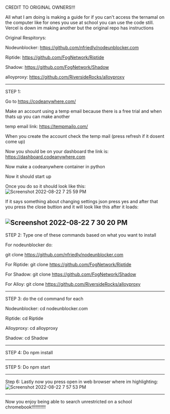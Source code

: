 CREDIT TO ORIGINAL OWNERS!!! 

All what I am doing is making a guide for if you can't access the ternamal on the computer like for ones you use at school you can use the code still.
Vercel is down im making another but the original repo has instructions 

Original Respitorys:

Nodeunblocker: https://github.com/nfriedly/nodeunblocker.com

Riptide: https://github.com/FogNetwork/Riptide

Shadow: https://github.com/FogNetwork/Shadow

alloyproxy: https://github.com/RiversideRocks/alloyproxy

----------------------------------------------------------------------------------------------------------------------------------------------------------------
STEP 1:

Go to https://codeanywhere.com/

Make an account using a temp email because there is a free trial and when thats up you can make another 

temp email link: https://tempmailo.com/ 

When you create the account check the temp mail (press refresh if it dosent come up)

Now you should be on your dashboard the link is: https://dashboard.codeanywhere.com

Now make a codeanywhere container in python

Now it should start up

Once you do so it should look like this:
![Screenshot 2022-08-22 7 25 59 PM](https://user-images.githubusercontent.com/95361381/186055436-520a91d0-e680-4adf-8a31-ab677e783119.png)


If it says something about changing settings json press yes and after that you press the close buttion and it will look like this after it loads:


![Screenshot 2022-08-22 7 30 20 PM](https://user-images.githubusercontent.com/95361381/186055887-b00030bd-095a-42b1-b273-469be6257920.png)
----------------------------------------------------------------------------------------------------------------------------------------------------------------


STEP 2:
Type one of these commands based on what you want to install


For  nodeunblocker do: 

git clone https://github.com/nfriedly/nodeunblocker.com

For Riptide:
git clone https://github.com/FogNetwork/Riptide

For Shadow:
git clone https://github.com/FogNetwork/Shadow

For Alloy:
git clone https://github.com/RiversideRocks/alloyproxy

----------------------------------------------------------------------------------------------------------------------------------------------------------------
STEP 3:
do the cd command for each 

Nodeunblocker: 
cd nodeunblocker.com

Riptide:
cd Riptide

Alloyproxy:
cd alloyproxy

Shadow:
cd Shadow

----------------------------------------------------------------------------------------------------------------------------------------------------------------
STEP 4:
Do npm install

----------------------------------------------------------------------------------------------------------------------------------------------------------------
STEP 5:
Do npm start

----------------------------------------------------------------------------------------------------------------------------------------------------------------
Step 6:
Lastly now you press open in web browser where im highlighting:
![Screenshot 2022-08-22 7 57 53 PM](https://user-images.githubusercontent.com/95361381/186059662-ea2fc09c-f7b0-4a5a-93e5-4670e00cb816.png)

----------------------------------------------------------------------------------------------------------------------------------------------------------------

Now you enjoy being able to search unrestricted on a school chromebook!!!!!!!!!!!

